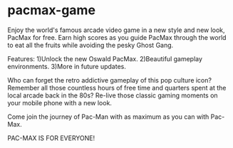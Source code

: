 # pacmax-game
Enjoy the world's famous arcade video game in a new style and new look, PacMax for free. Earn high scores as you guide PacMax through the world to eat all the fruits while avoiding the pesky Ghost Gang.

Features:
1)Unlock the new Oswald PacMax.
2)Beautiful gameplay environments.
3)More in future updates.

Who can forget the retro addictive gameplay of this pop culture icon? Remember all those countless hours of free time and quarters spent at the local arcade back in the 80s? Re-live those classic gaming moments on your mobile phone with a new look.

Come join the journey of Pac-Man with as maximum as you can with Pac-Max.

PAC-MAX IS FOR EVERYONE!
